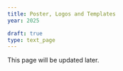 ```yaml
---
title: Poster, Logos and Templates
year: 2025

draft: true
type: text_page
---
```


This page will be updated later.
